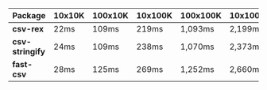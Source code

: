 | Package | 10x10K | 100x10K | 10x100K | 100x100K | 10x1000K 
|---------|---|---|---|---|---
| **csv-rex** | 22ms | 109ms | 219ms | 1,093ms | 2,199ms 
| **csv-stringify** | 24ms | 109ms | 238ms | 1,070ms | 2,373ms 
| **fast-csv** | 28ms | 125ms | 269ms | 1,252ms | 2,660ms 
